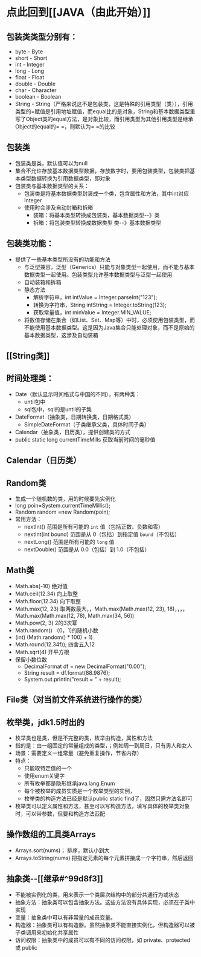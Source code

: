 # 点此回到[[JAVA（由此开始）]]

## 包装类类型分别有：
- byte - Byte
- short - Short
- int - Integer
- long - Long
- float - Float
- double - Double
- char - Character
- boolean - Boolean
- String - String（严格来说这不是包装类，这是特殊的引用类型（类）），引用类型的=赋值是引用地址赋值，而equal比的是对象，String和基本数据类型重写了Object类的equal方法，是对象比较，而引用类型为其他引用类型是继承Object的equal的= =，则默认为= =的比较

## 包装类
- 包装类是类，默认值可以为null
- 集合不允许存放基本数据类型数据，存放数字时，要用包装类型，包装类把基本类型数据转换为引用数据类型，即对象
- 包装类与基本数据类型的关系：
	- 包装类是将基本数据类型封装成一个类，包含属性和方法，其中int对应Integer
	- 使用时会涉及自动封箱和拆箱
		- 装箱：将基本类型转换成包装类，基本数据类型--》类
		- 拆箱：将包装类型转换成数据类型  类--》基本数据类型

## 包装类功能：
- 提供了一些基本类型所没有的功能和方法
	- 与泛型兼容，泛型（Generics）只能与对象类型一起使用，而不能与基本数据类型一起使用。包装类型允许基本数据类型与泛型一起使用
	- 自动装箱和拆箱
	- 静态方法
		- 解析字符串，int intValue = Integer.parseInt("123");
		- 转换为字符串，String intString = Integer.toString(123);
		- 获取常量值，int minValue = Integer.MIN_VALUE;
	- 将数值存储在集合（如List、Set、Map等）中时，必须使用包装类型，而不能使用基本数据类型。这是因为Java集合只能处理对象，而不是原始的基本数据类型，这涉及自动装箱

## [[String类]]


## 时间处理类：
- Date（默认显示时间格式与中国的不同），有两种类：
	- until包中
	- sql包中，sql的是until的子集
- DateFormat（抽象类，日期转换类，日期格式类）
	- SimpleDateFormat（子类继承父类，具体时间子类）
- Calendar（抽象类，日历类），提供创建类的方式
- public static long currentTimeMills 获取当前时间的毫秒值

## Calendar（日历类）

## Random类
- 生成一个随机数的类，用的时候要先实例化
- long poin=System.currentTimeMillis();
- Random random =new Random(poin);
- 常用方法：
	- nextInt()   范围是所有可能的 `int` 值（包括正数、负数和零）
	- nextInt(int bound)    范围是从 0（包括）到指定值 `bound`（不包括）
	- nextLong()   范围是所有可能的 `long` 值
	- nextDouble()    范围是从 0.0（包括）到 1.0（不包括）

## Math类
- Math.abs(-10)  绝对值
- Math.ceil(12.34)   向上取整
- Math.floor(12.34)   向下取整
- Math.max(12, 23)   取两数最大，，Math.max(Math.max(12, 23), 18)，，，，Math.max(Math.max(12, 78), Math.max(34, 56))
- Math.pow(2, 3)   2的3次幂
- Math.random()   （0，1]的随机小数
- (int) (Math.random() * 100) + 1)
- Math.round(12.34f));    四舍五入12
- Math.sqrt(4)   开平方根
- 保留小数位数
	- DecimalFormat df = new DecimalFormat("0.00");
	- String result = df.format(88.9876);
	- System.out.println("result = " + result);

## File类（对当前文件系统进行操作的类）

## 枚举类，jdk1.5时出的
- 枚举类也是类，但是不完整的类，枚举由构造，属性和方法
- 指的是：由一组固定的常量组成的类型，；例如周一到周日，只有男人和女人
- 场景：需要定义一组常量（避免重复操作，节省内存）
- 特点：
	- 只能取特定值的一个
	- 使用enum关键字
	- 所有枚举都是隐形继承java.lang.Enum
	- 每个被枚举的成员实质是一个枚举类型的实例，
	- 枚举类的构造方法已经是默认public static find了，固然只需方法名即可
- 枚举类可以定义属性和方法，甚至可以写构造方法，填写具体的枚举类对象时，可以带参数，但要和构造方法匹配

## 操作数组的工具类Arrays
- Arrays.sort(nums)；  排序，默认小到大
- Arrays.toString(nums)   把指定元素的每个元素拼接成一个字符串，然后返回



## 抽象类--[[继承#^99d8f3]]
- 不能被实例化的类，用来表示一个类层次结构中的部分共通行为或状态
- 抽象方法：抽象类可以包含抽象方法。这些方法没有具体实现，必须在子类中实现
- 变量：抽象类中可以有非常量的成员变量。
- 构造器：抽象类可以有构造器。虽然抽象类不能直接实例化，但构造器可以被子类调用来初始化共享属性
- 访问权限：抽象类中的成员可以有不同的访问权限，如 private、protected 或 public